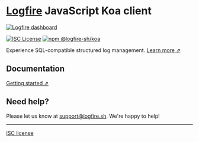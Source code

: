 # [Logfire](https://logfire.sh) JavaScript Koa client

[![Logfire dashboard](https://ibb.co/Km31FQG)](https://logfire.sh)

[![ISC License](https://img.shields.io/badge/license-ISC-ff69b4.svg)](https://github.com/logfire-sh/logfire-js/blob/master/LICENSE.md)
[![npm @logfire-sh/koa](https://img.shields.io/npm/v/@logfire-sh/koa?color=success&label=npm%20%40logfire-sh%2Fkoa)](https://www.npmjs.com/package/@logfire-sh/koa)

Experience SQL-compatible structured log management. [Learn more ⇗](https://logfire.sh/)

## Documentation

[Getting started ⇗](https://logfire.sh/docs/logs/javascript/koa)

## Need help?

Please let us know at [support@logfire.sh](mailto:support@logfire.sh). We're happy to help!

---

[ISC license](https://github.com/logfire-sh/logfire-js/blob/master/LICENSE.md)
